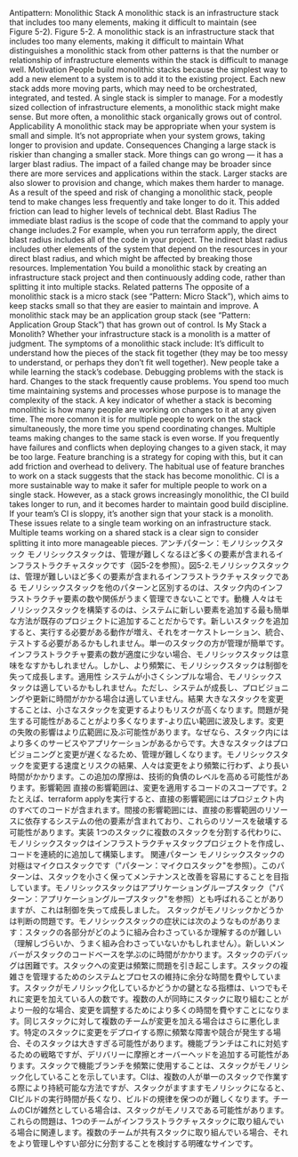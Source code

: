 Antipattern: Monolithic Stack A monolithic stack is an infrastructure stack that includes too many elements, making it difficult to maintain (see Figure 5-2). Figure 5-2. A monolithic stack is an infrastructure stack that includes too many elements, making it difficult to maintain What distinguishes a monolithic stack from other patterns is that the number or relationship of infrastructure elements within the stack is difficult to manage well. Motivation People build monolithic stacks because the simplest way to add a new element to a system is to add it to the existing project. Each new stack adds more moving parts, which may need to be orchestrated, integrated, and tested. A single stack is simpler to manage. For a modestly sized collection of infrastructure elements, a monolithic stack might make sense. But more often, a monolithic stack organically grows out of control. Applicability A monolithic stack may be appropriate when your system is small and simple. It’s not appropriate when your system grows, taking longer to provision and update. Consequences Changing a large stack is riskier than changing a smaller stack. More things can go wrong — it has a larger blast radius. The impact of a failed change may be broader since there are more services and applications within the stack. Larger stacks are also slower to provision and change, which makes them harder to manage. As a result of the speed and risk of changing a monolithic stack, people tend to make changes less frequently and take longer to do it. This added friction can lead to higher levels of technical debt. Blast Radius The immediate blast radius is the scope of code that the command to apply your change includes.2 For example, when you run terraform apply, the direct blast radius includes all of the code in your project. The indirect blast radius includes other elements of the system that depend on the resources in your direct blast radius, and which might be affected by breaking those resources. Implementation You build a monolithic stack by creating an infrastructure stack project and then continuously adding code, rather than splitting it into multiple stacks. Related patterns The opposite of a monolithic stack is a micro stack (see “Pattern: Micro Stack”), which aims to keep stacks small so that they are easier to maintain and improve. A monolithic stack may be an application group stack (see “Pattern: Application Group Stack”) that has grown out of control. Is My Stack a Monolith? Whether your infrastructure stack is a monolith is a matter of judgment. The symptoms of a monolithic stack include: It’s difficult to understand how the pieces of the stack fit together (they may be too messy to understand, or perhaps they don’t fit well together). New people take a while learning the stack’s codebase. Debugging problems with the stack is hard. Changes to the stack frequently cause problems. You spend too much time maintaining systems and processes whose purpose is to manage the complexity of the stack. A key indicator of whether a stack is becoming monolithic is how many people are working on changes to it at any given time. The more common it is for multiple people to work on the stack simultaneously, the more time you spend coordinating changes. Multiple teams making changes to the same stack is even worse. If you frequently have failures and conflicts when deploying changes to a given stack, it may be too large. Feature branching is a strategy for coping with this, but it can add friction and overhead to delivery. The habitual use of feature branches to work on a stack suggests that the stack has become monolithic. CI is a more sustainable way to make it safer for multiple people to work on a single stack. However, as a stack grows increasingly monolithic, the CI build takes longer to run, and it becomes harder to maintain good build discipline. If your team’s CI is sloppy, it’s another sign that your stack is a monolith. These issues relate to a single team working on an infrastructure stack. Multiple teams working on a shared stack is a clear sign to consider splitting it into more manageable pieces.
アンチパターン：モノリシックスタック モノリシックスタックは、管理が難しくなるほど多くの要素が含まれるインフラストラクチャスタックです（図5-2を参照）。図5-2.モノリシックスタックは、管理が難しいほど多くの要素が含まれるインフラストラクチャスタックである モノリシックスタックを他のパターンと区別するのは、スタック内のインフラストラクチャ要素の数や関係がうまく管理できないことです。動機 人々はモノリシックスタックを構築するのは、システムに新しい要素を追加する最も簡単な方法が既存のプロジェクトに追加することだからです。新しいスタックを追加すると、実行する必要がある動作が増え、それをオーケストレーション、統合、テストする必要があるかもしれません。単一のスタックの方が管理が簡単です。インフラストラクチャ要素の数が適度に少ない場合、モノリシックスタックは意味をなすかもしれません。しかし、より頻繁に、モノリシックスタックは制御を失って成長します。適用性 システムが小さくシンプルな場合、モノリシックスタックは適しているかもしれません。ただし、システムが成長し、プロビジョニングや更新に時間がかかる場合は適していません。結果 大きなスタックを変更することは、小さなスタックを変更するよりもリスクが高くなります。問題が発生する可能性があることがより多くなります-より広い範囲に波及します。変更の失敗の影響はより広範囲に及ぶ可能性があります。なぜなら、スタック内にはより多くのサービスやアプリケーションがあるからです。大きなスタックはプロビジョニングと変更が遅くなるため、管理が難しくなります。モノリシックスタックを変更する速度とリスクの結果、人々は変更をより頻繁に行わず、より長い時間がかかります。この追加の摩擦は、技術的負債のレベルを高める可能性があります。影響範囲 直接の影響範囲は、変更を適用するコードのスコープです。2たとえば、terraform applyを実行すると、直接の影響範囲にはプロジェクト内のすべてのコードが含まれます。間接の影響範囲には、直接の影響範囲のリソースに依存するシステムの他の要素が含まれており、これらのリソースを破壊する可能性があります。実装 1つのスタックに複数のスタックを分割する代わりに、モノリシックスタックはインフラストラクチャスタックプロジェクトを作成し、コードを連続的に追加して構築します。 関連パターン モノリシックスタックの対極はマイクロスタックです（"パターン：マイクロスタック"を参照）。このパターンは、スタックを小さく保ってメンテナンスと改善を容易にすることを目指しています。モノリシックスタックはアプリケーショングループスタック（"パターン：アプリケーショングループスタック"を参照）とも呼ばれることがありますが、これは制御を失って成長しました。 スタックがモノリシックかどうかは判断の問題です。モノリシックスタックの症状には次のようなものがあります：スタックの各部分がどのように組み合わさっているか理解するのが難しい（理解しづらいか、うまく組み合わさっていないかもしれません）。新しいメンバーがスタックのコードベースを学ぶのに時間がかかります。スタックのデバッグは困難です。スタックへの変更は頻繁に問題を引き起こします。スタックの複雑さを管理するためのシステムとプロセスの維持に余分な時間を費やしています。スタックがモノリシック化しているかどうかの鍵となる指標は、いつでもそれに変更を加えている人の数です。複数の人が同時にスタックに取り組むことがより一般的な場合、変更を調整するためにより多くの時間を費やすことになります。同じスタックに対して複数のチームが変更を加える場合はさらに悪化します。特定のスタックに変更をデプロイする際に頻繁な障害や競合が発生する場合、そのスタックは大きすぎる可能性があります。機能ブランチはこれに対処するための戦略ですが、デリバリーに摩擦とオーバーヘッドを追加する可能性があります。スタックで機能ブランチを頻繁に使用することは、スタックがモノリシック化していることを示しています。CIは、複数の人が単一のスタックで作業する際により持続可能な方法ですが、スタックがますますモノリシックになると、CIビルドの実行時間が長くなり、ビルドの規律を保つのが難しくなります。チームのCIが雑然としている場合は、スタックがモノリスである可能性があります。これらの問題は、1つのチームがインフラストラクチャスタックに取り組んでいる場合に関連します。複数のチームが共有スタックに取り組んでいる場合、それをより管理しやすい部分に分割することを検討する明確なサインです。